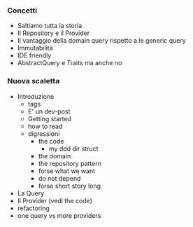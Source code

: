 ### Concetti

- Saltiamo tutta la storia
- Il Repository e il Provider
- Il vantaggio della domain query rispetto a le generic query
- Immutabilità
- IDE friendly
- AbstractQuery e Traits ma anche no


### Nuova scaletta

- Introduzione
  - tags
  - E' un dev-post
  - Getting started
  - how to read
  - digressioni
    - the code
      - my ddd dir struct
    - the domain
    - the repository pattern
    - forse what we want
    - do not depend
    - forse short story long    
- La Query
- Il Provider (vedi the code)
- refactoring
- one query vs more providers